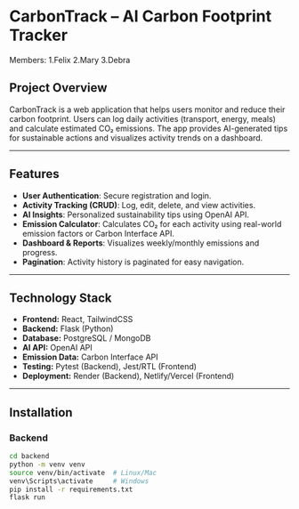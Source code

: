 # CarbonTrack – AI Carbon Footprint Tracker

Members:
1.Felix
2.Mary
3.Debra

## Project Overview
CarbonTrack is a web application that helps users monitor and reduce their carbon footprint. Users can log daily activities (transport, energy, meals) and calculate estimated CO₂ emissions. The app provides AI-generated tips for sustainable actions and visualizes activity trends on a dashboard.

---

## Features
- **User Authentication**: Secure registration and login.
- **Activity Tracking (CRUD)**: Log, edit, delete, and view activities.
- **AI Insights**: Personalized sustainability tips using OpenAI API.
- **Emission Calculator**: Calculates CO₂ for each activity using real-world emission factors or Carbon Interface API.
- **Dashboard & Reports**: Visualizes weekly/monthly emissions and progress.
- **Pagination**: Activity history is paginated for easy navigation.

---

## Technology Stack
- **Frontend:** React, TailwindCSS
- **Backend:** Flask (Python)
- **Database:** PostgreSQL / MongoDB
- **AI API:** OpenAI API
- **Emission Data:** Carbon Interface API
- **Testing:** Pytest (Backend), Jest/RTL (Frontend)
- **Deployment:** Render (Backend), Netlify/Vercel (Frontend)

---

## Installation

### Backend
```bash
cd backend
python -m venv venv
source venv/bin/activate  # Linux/Mac
venv\Scripts\activate     # Windows
pip install -r requirements.txt
flask run
